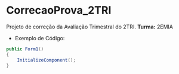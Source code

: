 # CorrecaoProva_2TRI

Projeto de correção da Avaliação Trimestral do 2TRI. **Turma:** 2EMIA

- Exemplo de Código:

```C#
public Form1()
{
	InitializeComponent();
}
 ```
